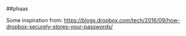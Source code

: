 ##phaas


Some inspiration from: https://blogs.dropbox.com/tech/2016/09/how-dropbox-securely-stores-your-passwords/